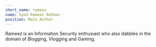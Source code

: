 ```yaml
---
short_name: rameez
name: Syed Rameez Rehman
position: Main Author
---
```

Rameez is an Information Security enthusiast who also dabbles in the domain of Blogging, Vlogging and Gaming.

